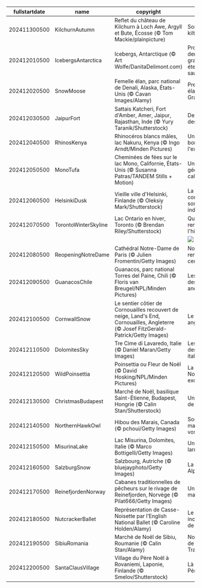|fullstartdate|name|copyright|title|image|
|--|--|--|--|--|
202411300500|KilchurnAutumn|Reflet du château de Kilchurn à Loch Awe, Argyll et Bute, Écosse (© Tom Mackie/plainpicture)|Sortez vos kilts!|![](/fr-CA/2024/12/202411300500KilchurnAutumn.jpg)|
202412010500|IcebergsAntarctica|Icebergs, Antarctique (© Art Wolfe/DanitaDelimont.com)|Protéger les dernières grandes étendues sauvages|![](/fr-CA/2024/12/202412010500IcebergsAntarctica.jpg)|
202412020500|SnowMoose|Femelle élan, parc national de Denali, Alaska, États-Unis (© Cavan Images/Alamy)|Prenez votre « élan » vers le Grand Nord|![](/fr-CA/2024/12/202412020500SnowMoose.jpg)|
202412030500|JaipurFort|Sattais Katcheri, Fort d'Amber, Amer, Jaipur, Rajasthan, Inde (© Yury Taranik/Shutterstock)|Des piliers et des hommes|![](/fr-CA/2024/12/202412030500JaipurFort.jpg)|
202412040500|RhinosKenya|Rhinocéros blancs mâles, lac Nakuru, Kenya (© Ingo Arndt/Minden Pictures)|Un animal au bord de l'extinction|![](/fr-CA/2024/12/202412040500RhinosKenya.jpg)|
202412050500|MonoTufa|Cheminées de fées sur le lac Mono, Californie, États-Unis (© Susanna Patras/TANDEM Stills + Motion)|Un trésor géologique californien|![](/fr-CA/2024/12/202412050500MonoTufa.jpg)|
202412060500|HelsinkiDusk|Vieille ville d'Helsinki, Finlande (© Oleksiy Mark/Shutterstock)|La Finlande commémore son indépendance|![](/fr-CA/2024/12/202412060500HelsinkiDusk.jpg)|
202412070500|TorontoWinterSkyline|Lac Ontario en hiver, Toronto (© Brendan Riley/Shutterstock)|Quand l'eau rencontre l'hiver|![](/fr-CA/2024/12/202412070500TorontoWinterSkyline.jpg)|
||||![](/fr-CA/2024/12/.jpg)|
202412080500|ReopeningNotreDame|Cathédral Notre-Dame de Paris (© Julien Fromentin/Getty Images)|Notre-Dame renaît de ses cendres|![](/fr-CA/2024/12/202412080500ReopeningNotreDame.jpg)|
202412090500|GuanacosChile|Guanacos, parc national Torres del Paine, Chili (© Floris van Breugel/NPL/Minden Pictures)|Les gardiens des steppes andines|![](/fr-CA/2024/12/202412090500GuanacosChile.jpg)|
202412100500|CornwallSnow|Le sentier côtier de Cornouailles recouvert de neige, Land's End, Cornouailles, Angleterre (© Josef FitzGerald-Patrick/Getty Images)|Le Finisterre anglais|![](/fr-CA/2024/12/202412100500CornwallSnow.jpg)|
202412110500|DolomitesSky|Tre Cime di Lavaredo, Italie (© Daniel Maran/Getty Images)|Les géants des Dolomites italiennes|![](/fr-CA/2024/12/202412110500DolomitesSky.jpg)|
202412120500|WildPoinsettia|Poinsettia ou Fleur de Noël (© David Hosking/NPL/Minden Pictures)|La fleur de Noël par excellence|![](/fr-CA/2024/12/202412120500WildPoinsettia.jpg)|
202412130500|ChristmasBudapest|Marché de Noël, basilique Saint-Étienne, Budapest, Hongrie (© Calin Stan/Shutterstock)|Un avant-goût de Noël|![](/fr-CA/2024/12/202412130500ChristmasBudapest.jpg)|
202412140500|NorthernHawkOwl|Hibou des Marais, Canada (© pchoui/Getty Images)|Sortez vos manteaux et vos jumelles!|![](/fr-CA/2024/12/202412140500NorthernHawkOwl.jpg)|
202412150500|MisurinaLake|Lac Misurina, Dolomites, Italie (© Marco Bottigelli/Getty Images)|Un lac de larmes|![](/fr-CA/2024/12/202412150500MisurinaLake.jpg)|
202412160500|SalzburgSnow|Salzbourg, Autriche (© bluejayphoto/Getty Images)|La perle des Alpes|![](/fr-CA/2024/12/202412160500SalzburgSnow.jpg)|
202412170500|ReinefjordenNorway|Cabanes traditionnelles de pêcheurs sur le rivage de Reinefjorden, Norvège (© Pilat666/Getty Images)|Un paysage magique|![](/fr-CA/2024/12/202412170500ReinefjordenNorway.jpg)|
202412180500|NutcrackerBallet|Représentation de Casse-Noisette par l’English National Ballet (© Caroline Holden/Alamy)|Le ballet incontournable de ces fêtes|![](/fr-CA/2024/12/202412180500NutcrackerBallet.jpg)|
202412190500|SibiuRomania|Marché de Noël de Sibiu, Roumanie (© Calin Stan/Alamy)|Noël au Cœur de la Transylvanie|![](/fr-CA/2024/12/202412190500SibiuRomania.jpg)|
202412200500|SantaClausVillage|Village du Père Noël à Rovaniemi, Laponie, Finlande (© Smelov/Shutterstock)|Là où vit le Père Noël|![](/fr-CA/2024/12/202412200500SantaClausVillage.jpg)|
